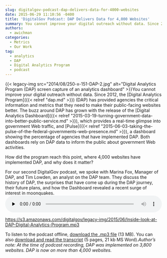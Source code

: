 ```yaml
---
slug: digitalgov-podcast-dap-delivers-data-for-4000-websites
date: 2015-06-29 11:10:56 -0400
title: 'DigitalGov Podcast: DAP Delivers Data for 4,000 Websites'
summary: You cannot improve your digital outreach without data. Since 2012, the Digital Analytics Program (DAP) has provided agencies the critical information and metrics that they need to make their public-facing websites better. The buzz around DAP has grown with the release of
authors:
  - awichman
categories:
  - Metrics
  - Our Work
tag:
  - analytics
  - DAP
  - Digital Analytics Program
  - podcast
---
```


{{< legacy-img src="2014/08/250-x-151-DAP-2.jpg" alt="Digital Analytics Program (DAP) screen capture of an analytics dashboard" >}}You cannot improve your digital outreach without data. Since 2012, the [Digital Analytics Program]({{< relref "dap.md" >}}) (DAP) has provided agencies the critical information and metrics that they need to make their public-facing websites better. The buzz around DAP has grown with the release of the [Digital Analytics Dashboard]({{< relref "2015-03-19-turning-government-data-into-better-public-service.md" >}}), which provides a real-time glimpse into government Web traffic, and [Pulse]({{< relref "2015-06-03-taking-the-pulse-of-the-federal-governments-web-presence.md" >}}), a dashboard showing the percentage of agencies that have implemented DAP. Both dashboards rely on DAP data to inform the public about government Web activities.

How did the program reach this point, where 4,000 websites have implemented DAP, and why does it matter?

For our second DigitalGov podcast, we spoke with Marina Fox, Manager of DAP, and Tim Lowden, an analyst on the DAP team. They discuss the history of DAP, the surprises that have come up during the DAP journey, their future plans, and how the Dashboard revealed a recent surge of interest in moonquakes.<audio class="wp-audio-shortcode" id="audio-280092-2" preload="none" style="width: 100%;" controls="controls"><source type="audio/mpeg" src="https://s3.amazonaws.com/digitalgov/legacy-img/2015/06/Inside-look-at-DAP-Digital-Analytics-Program.mp3?_=2" />

<https://s3.amazonaws.com/digitalgov/legacy-img/2015/06/Inside-look-at-DAP-Digital-Analytics-Program.mp3></audio> 

 

To listen to the podcast offline, [download the .mp3 file](https://s3.amazonaws.com/digitalgov/legacy-img/2015/06/Inside-look-at-DAP-Digital-Analytics-Program.mp3 "Listen to An Inside look at the Digital Analytics Program") (13 MB). You can also [download and read the transcript](https://s3.amazonaws.com/digitalgov/legacy-img/2015/06/Podcast-Transcript-Inside-look-at-the-Digital-Analytics-Program-DAP.docx) (5 pages, 21 kb MS Word)._Author&#8217;s note: At the time of podcast recording, DAP was implemented on 3,800 websites. DAP is now on more than 4,000 websites._